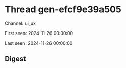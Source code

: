 # Thread gen-efcf9e39a505
Channel: ui_ux

First seen: 2024-11-26 00:00:00

Last seen: 2024-11-26 00:00:00

## Digest


